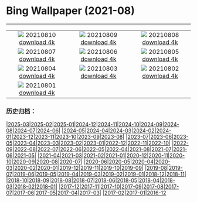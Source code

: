 # Bing Wallpaper (2021-08)
**************
| | | |
|:-:|:-:|:-:|
| ![](https://www.bing.com/th?id=OHR.DinoShower_ZH-CN1791773864_1920x1080.jpg) 20210810 [download 4k](https://www.bing.com/th?id=OHR.DinoShower_ZH-CN1791773864_UHD.jpg) | ![](https://www.bing.com/th?id=OHR.NahanniNP_ZH-CN2848117800_1920x1080.jpg) 20210809 [download 4k](https://www.bing.com/th?id=OHR.NahanniNP_ZH-CN2848117800_UHD.jpg) | ![](https://www.bing.com/th?id=OHR.MineBay_ZH-CN4962056960_1920x1080.jpg) 20210808 [download 4k](https://www.bing.com/th?id=OHR.MineBay_ZH-CN4962056960_UHD.jpg) |
| ![](https://www.bing.com/th?id=OHR.QuayBridge_ZH-CN4900551209_1920x1080.jpg) 20210807 [download 4k](https://www.bing.com/th?id=OHR.QuayBridge_ZH-CN4900551209_UHD.jpg) | ![](https://www.bing.com/th?id=OHR.SaltCones_ZH-CN4825397608_1920x1080.jpg) 20210806 [download 4k](https://www.bing.com/th?id=OHR.SaltCones_ZH-CN4825397608_UHD.jpg) | ![](https://www.bing.com/th?id=OHR.SalisburyCrags_ZH-CN4712204475_1920x1080.jpg) 20210805 [download 4k](https://www.bing.com/th?id=OHR.SalisburyCrags_ZH-CN4712204475_UHD.jpg) |
| ![](https://www.bing.com/th?id=OHR.DorsetPinnacles_ZH-CN2764578102_1920x1080.jpg) 20210804 [download 4k](https://www.bing.com/th?id=OHR.DorsetPinnacles_ZH-CN2764578102_UHD.jpg) | ![](https://www.bing.com/th?id=OHR.Neofelis_ZH-CN4637223865_1920x1080.jpg) 20210803 [download 4k](https://www.bing.com/th?id=OHR.Neofelis_ZH-CN4637223865_UHD.jpg) | ![](https://www.bing.com/th?id=OHR.CasteldelMonte_ZH-CN4436589634_1920x1080.jpg) 20210802 [download 4k](https://www.bing.com/th?id=OHR.CasteldelMonte_ZH-CN4436589634_UHD.jpg) |
| ![](https://www.bing.com/th?id=OHR.UpperCathedral_ZH-CN4349673438_1920x1080.jpg) 20210801 [download 4k](https://www.bing.com/th?id=OHR.UpperCathedral_ZH-CN4349673438_UHD.jpg) |  |  |

### 历史归档：

|[2025-03](/../2025-03/2025-03.md)|[2025-02](/../2025-02/2025-02.md)|[2025-01](/../2025-01/2025-01.md)|[2024-12](/../2024-12/2024-12.md)|[2024-11](/../2024-11/2024-11.md)|[2024-10](/../2024-10/2024-10.md)|[2024-09](/../2024-09/2024-09.md)|[2024-08](/../2024-08/2024-08.md)|[2024-07](/../2024-07/2024-07.md)|[2024-06](/../2024-06/2024-06.md)|
|[2024-05](/../2024-05/2024-05.md)|[2024-04](/../2024-04/2024-04.md)|[2024-03](/../2024-03/2024-03.md)|[2024-02](/../2024-02/2024-02.md)|[2024-01](/../2024-01/2024-01.md)|[2023-12](/../2023-12/2023-12.md)|[2023-11](/../2023-11/2023-11.md)|[2023-10](/../2023-10/2023-10.md)|[2023-09](/../2023-09/2023-09.md)|[2023-08](/../2023-08/2023-08.md)|
|[2023-07](/../2023-07/2023-07.md)|[2023-06](/../2023-06/2023-06.md)|[2023-05](/../2023-05/2023-05.md)|[2023-04](/../2023-04/2023-04.md)|[2023-03](/../2023-03/2023-03.md)|[2023-02](/../2023-02/2023-02.md)|[2023-01](/../2023-01/2023-01.md)|[2022-12](/../2022-12/2022-12.md)|[2022-11](/../2022-11/2022-11.md)|[2022-10](/../2022-10/2022-10.md)|
|[2022-09](/../2022-09/2022-09.md)|[2022-08](/../2022-08/2022-08.md)|[2022-07](/../2022-07/2022-07.md)|[2022-06](/../2022-06/2022-06.md)|[2022-05](/../2022-05/2022-05.md)|[2022-04](/../2022-04/2022-04.md)|[2021-08](/2021-08.md)|[2021-07](/../2021-07/2021-07.md)|[2021-06](/../2021-06/2021-06.md)|[2021-05](/../2021-05/2021-05.md)|
|[2021-04](/../2021-04/2021-04.md)|[2021-03](/../2021-03/2021-03.md)|[2021-02](/../2021-02/2021-02.md)|[2021-01](/../2021-01/2021-01.md)|[2020-12](/../2020-12/2020-12.md)|[2020-11](/../2020-11/2020-11.md)|[2020-10](/../2020-10/2020-10.md)|[2020-09](/../2020-09/2020-09.md)|[2020-08](/../2020-08/2020-08.md)|[2020-07](/../2020-07/2020-07.md)|
|[2020-06](/../2020-06/2020-06.md)|[2020-05](/../2020-05/2020-05.md)|[2020-04](/../2020-04/2020-04.md)|[2020-03](/../2020-03/2020-03.md)|[2020-02](/../2020-02/2020-02.md)|[2020-01](/../2020-01/2020-01.md)|[2019-12](/../2019-12/2019-12.md)|[2019-11](/../2019-11/2019-11.md)|[2019-10](/../2019-10/2019-10.md)|[2019-09](/../2019-09/2019-09.md)|
|[2019-08](/../2019-08/2019-08.md)|[2019-07](/../2019-07/2019-07.md)|[2019-06](/../2019-06/2019-06.md)|[2019-05](/../2019-05/2019-05.md)|[2019-04](/../2019-04/2019-04.md)|[2019-03](/../2019-03/2019-03.md)|[2019-02](/../2019-02/2019-02.md)|[2019-01](/../2019-01/2019-01.md)|[2018-12](/../2018-12/2018-12.md)|[2018-11](/../2018-11/2018-11.md)|
|[2018-10](/../2018-10/2018-10.md)|[2018-09](/../2018-09/2018-09.md)|[2018-08](/../2018-08/2018-08.md)|[2018-07](/../2018-07/2018-07.md)|[2018-06](/../2018-06/2018-06.md)|[2018-05](/../2018-05/2018-05.md)|[2018-04](/../2018-04/2018-04.md)|[2018-03](/../2018-03/2018-03.md)|[2018-02](/../2018-02/2018-02.md)|[2018-01](/../2018-01/2018-01.md)|
|[2017-12](/../2017-12/2017-12.md)|[2017-11](/../2017-11/2017-11.md)|[2017-10](/../2017-10/2017-10.md)|[2017-09](/../2017-09/2017-09.md)|[2017-08](/../2017-08/2017-08.md)|[2017-07](/../2017-07/2017-07.md)|[2017-06](/../2017-06/2017-06.md)|[2017-05](/../2017-05/2017-05.md)|[2017-04](/../2017-04/2017-04.md)|[2017-03](/../2017-03/2017-03.md)|
|[2017-02](/../2017-02/2017-02.md)|[2017-01](/../2017-01/2017-01.md)|[2016-12](/../2016-12/2016-12.md)